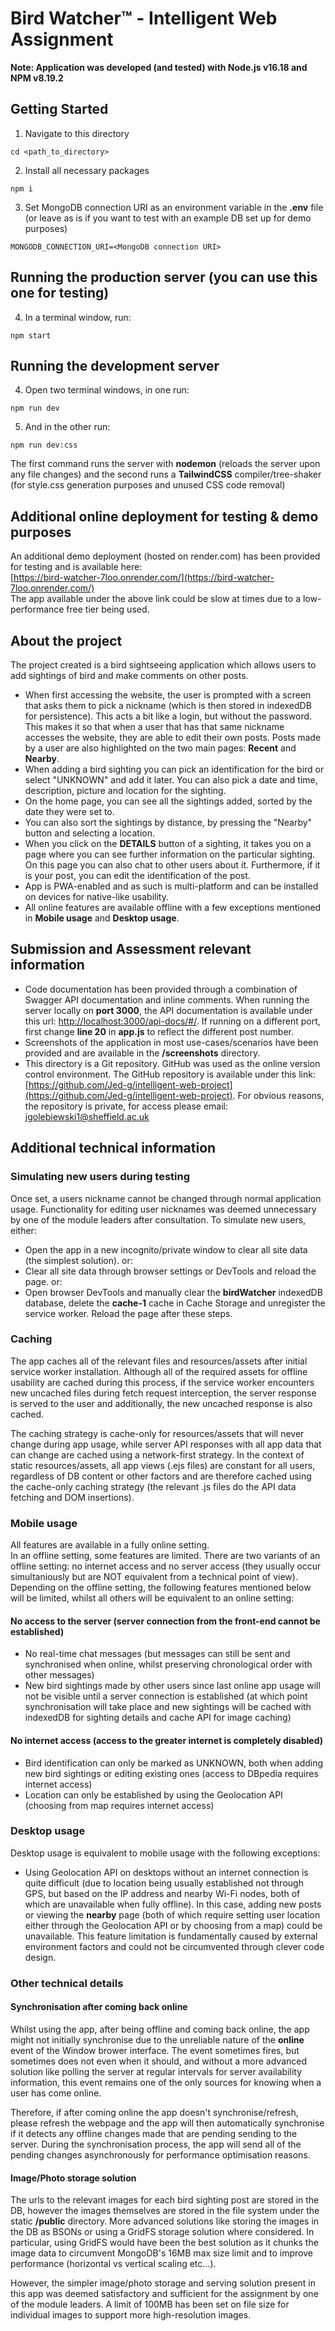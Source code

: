 # Bird Watcher™ - Intelligent Web Assignment
**Note: Application was developed (and tested) with Node.js v16.18 and NPM v8.19.2**

## Getting Started
1. Navigate to this directory
```
cd <path_to_directory>
```
2. Install all necessary packages
```
npm i
```
3. Set MongoDB connection URI as an environment variable in the **.env** file (or leave as is if you want to test with an example DB set up for demo purposes)
```
MONGODB_CONNECTION_URI=<MongoDB connection URI>
```

## Running the production server (you can use this one for testing)
4. In a terminal window, run:
```
npm start
```

## Running the development server
4. Open two terminal windows, in one run:
```
npm run dev
```
5. And in the other run:
```
npm run dev:css
```
The first command runs the server with **nodemon** (reloads the server upon any file changes) and the second runs a **TailwindCSS** compiler/tree-shaker (for style.css generation purposes and unused CSS code removal)

## Additional online deployment for testing & demo purposes
An additional demo deployment (hosted on render.com) has been provided for testing and is available here:  
[https://bird-watcher-7loo.onrender.com/](https://bird-watcher-7loo.onrender.com/)  
The app available under the above link could be slow at times due to a low-performance free tier being used.

## About the project
The project created is a bird sightseeing application which allows users to add sightings of bird and make comments on other posts.
- When first accessing the website, the user is prompted with a screen that asks them to pick a nickname (which is then stored in indexedDB for persistence). This acts a bit like a login, but without the password. This makes it so that when a user that has that same nickname accesses the website, they are able to edit their own posts. Posts made by a user are also highlighted on the two main pages: **Recent** and **Nearby**.
- When adding a bird sighting you can pick an identification for the bird or select "UNKNOWN" and add it later. You can also pick a date and time, description, picture and location for the sighting.
- On the home page, you can see all the sightings added, sorted by the date they were set to.
- You can also sort the sightings by distance, by pressing the "Nearby" button and selecting a location.
- When you click on the **DETAILS** button of a sighting, it takes you on a page where you can see further information on the particular sighting. On this page you can also chat to other users about it. Furthermore, if it is your post, you can edit the identification of the post.
- App is PWA-enabled and as such is multi-platform and can be installed on devices for native-like usability.
- All online features are available offline with a few exceptions mentioned in **Mobile usage** and **Desktop usage**.

## Submission and Assessment relevant information
- Code documentation has been provided through a combination of Swagger API documentation and inline comments. When running the server locally on **port 3000**, the API documentation is available under this url: [http://localhost:3000/api-docs/#/](http://localhost:3000/api-docs/#/). If running on a different port, first change **line 20** in **app.js** to reflect the different post number.
- Screenshots of the application in most use-cases/scenarios have been provided and are available in the **/screenshots** directory.
- This directory is a Git repository. GitHub was used as the online version control environment. The GitHub repository is available under this link: [https://github.com/Jed-g/intelligent-web-project](https://github.com/Jed-g/intelligent-web-project). For obvious reasons, the repository is private, for access please email: jgolebiewski1@sheffield.ac.uk

## Additional technical information
### Simulating new users during testing
Once set, a users nickname cannot be changed through normal application usage. Functionality for editing user nicknames was deemed unnecessary by one of the module leaders after consultation. To simulate new users, either:
- Open the app in a new incognito/private window to clear all site data (the simplest solution).
or:
- Clear all site data through browser settings or DevTools and reload the page.
or:
- Open browser DevTools and manually clear the **birdWatcher** indexedDB database, delete the **cache-1** cache in Cache Storage and unregister the service worker. Reload the page after these steps.

### Caching
The app caches all of the relevant files and resources/assets after initial service worker installation. Although all of the required assets for offline usability are cached during this process, if the service worker encounters new uncached files during fetch request interception, the server response is served to the user and additionally, the new uncached response is also cached.

The caching strategy is cache-only for resources/assets that will never change during app usage, while server API responses with all app data that can change are cached using a network-first strategy. In the context of static resources/assets, all app views (.ejs files) are constant for all users, regardless of DB content or other factors and are therefore cached using the cache-only caching strategy (the relevant .js files do the API data fetching and DOM insertions).

### Mobile usage
All features are available in a fully online setting.  
In an offline setting, some features are limited. There are two variants of an offline setting: no internet access and no server access (they usually occur simultaniously but are NOT equivalent from a technical point of view). Depending on the offline setting, the following features mentioned below will be limited, whilst all others will be equivalent to an online setting:

#### No access to the server (server connection from the front-end cannot be established)
- No real-time chat messages (but messages can still be sent and synchronised when online, whilst preserving chronological order with other messages)
- New bird sightings made by other users since last online app usage will not be visible until a server connection is established (at which point synchronisation will take place and new sightings will be cached with indexedDB for sighting details and cache API for image caching)

#### No internet access (access to the greater internet is completely disabled)
- Bird identification can only be marked as UNKNOWN, both when adding new bird sightings or editing existing ones (access to DBpedia requires internet access)
- Location can only be established by using the Geolocation API (choosing from map requires internet access)

### Desktop usage
Desktop usage is equivalent to mobile usage with the following exceptions:
- Using Geolocation API on desktops without an internet connection is quite difficult (due to location being usually established not through GPS, but based on the IP address and nearby Wi-Fi nodes, both of which are unavailable when fully offline). In this case, adding new posts or viewing the **nearby** page (both of which require setting user location either through the Geolocation API or by choosing from a map) could be unavailable. This feature limitation is fundamentally caused by external environment factors and could not be circumvented through clever code design.

### Other technical details
#### Synchronisation after coming back online
Whilst using the app, after being offline and coming back online, the app might not initially synchronise due to the unreliable nature of the **online** event of the Window brower interface. The event sometimes fires, but sometimes does not even when it should, and without a more advanced solution like polling the server at regular intervals for server availability information, this event remains one of the only sources for knowing when a user has come online.

Therefore, if after coming online the app doesn't synchronise/refresh, please refresh the webpage and the app will then automatically synchronise if it detects any offline changes made that are pending sending to the server. During the synchronisation process, the app will send all of the pending changes asynchronously for performance optimisation reasons.

#### Image/Photo storage solution
The urls to the relevant images for each bird sighting post are stored in the DB, however the images themselves are stored in the file system under the static **/public** directory. More advanced solutions like storing the images in the DB as BSONs or using a GridFS storage solution where considered. In particular, using GridFS would have been the best solution as it chunks the image data to circumvent MongoDB's 16MB max size limit and to improve performance (horizontal vs vertical scaling etc...).

However, the simpler image/photo storage and serving solution present in this app was deemed satisfactory and sufficient for the assignment by one of the module leaders. A limit of 100MB has been set on file size for individual images to support more high-resolution images.